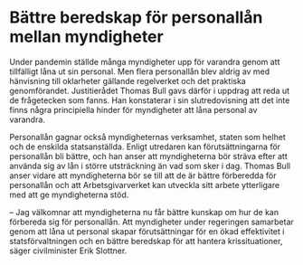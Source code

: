 # Bättre beredskap för personallån mellan myndigheter

Under pandemin ställde många myndigheter upp för varandra genom att tillfälligt låna ut sin personal. Men flera personallån blev aldrig av med hänvisning till oklarheter gällande regelverket och det praktiska genomförandet. Justitierådet Thomas Bull gavs därför i uppdrag att reda ut de frågetecken som fanns. Han konstaterar i sin slutredovisning att det inte finns några principiella hinder för myndigheter att låna personal av varandra.

Personallån gagnar också myndigheternas verksamhet, staten som helhet och de enskilda statsanställda. Enligt utredaren kan förutsättningarna för personallån bli bättre, och han anser att myndigheterna bör sträva efter att använda sig av lån i större utsträckning än vad som sker i dag. Thomas Bull anser vidare att myndigheterna bör se till att de är bättre förberedda för personallån och att Arbetsgivarverket kan utveckla sitt arbete ytterligare med att ge myndigheterna stöd.

– Jag välkomnar att myndigheterna nu får bättre kunskap om hur de kan förbereda sig för personallån. Att myndigheter under regeringen samarbetar genom att låna ut personal skapar förutsättningar för en ökad effektivitet i statsförvaltningen och en bättre beredskap för att hantera krissituationer, säger civilminister Erik Slottner.
